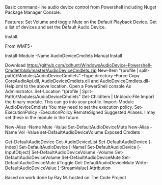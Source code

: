 Basic command-line audio device control from Powershell including Nuget Package Manager Console.

Features: Set Volume and toggle Mute on the Default Playback Device. Get a list of devices and set the Default Audio Device.

Install.

From WMF5+

Install-Module -Name AudioDeviceCmdlets
Manual Install

Download https://github.com/cdhunt/WindowsAudioDevice-Powershell-Cmdlet/blob/master/AudioDeviceCmdlets.zip
New-Item "$($profile | split-path)\Modules\AudioDeviceCmdlets" -Type directory -Force
Copy CoreAudioApi.dll, AudioDeviceCmdlets.dll and AudioDeviceCmdlets.dll-Help.xml to the above location.
Open a PowerShell console As Administrator.
Set-Location "$($profile | Split-Path)\Modules\AudioDeviceCmdlets"
Get-ChildItem | Unblock-File
Import the binary module. This can go into your profile.
Import-Module AudioDeviceCmdlets
You may need to set the execution policy.
Set-ExecutionPolicy -ExecutionPolicy RemoteSigned
Suggested Aliases. I may set these in the module in the future.

New-Alias -Name Mute -Value Set-DefaultAudioDeviceMute
New-Alias -Name Vol -Value set-DefaultAudioDeviceVolume
Exposed Cmdlets

Get-DefaultAudioDevice
Get-AudioDeviceList
Set-DefaultAudioDevice [-Index] <Int>
Set-DefaultAudioDevice [-Name] <String>
Set-DefaultAudioDevice [-InputObject] <AudioDevice>
Set-DefaultAudioDeviceVolume -Volume <float>
Get-DefaultAudioDeviceVolume
Set-DefaultAudioDeviceMute <Bool>
Set-DefaultAudioDeviceMute #Toggle
Get-DefaultAudioDeviceMute
Write-DefaultAudioDeviceValue [-StreamValue]
Attribution

Based on work done by Ray M. hosted on The Code Project